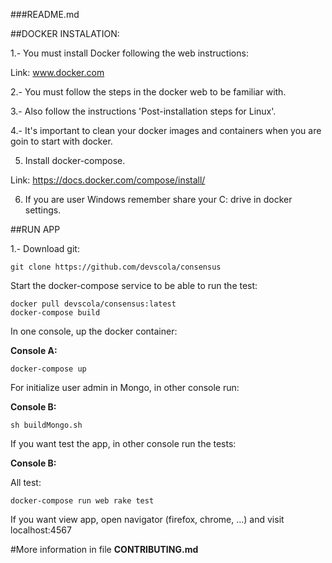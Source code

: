 ###README.md

##DOCKER INSTALATION:

1.- You must install Docker following the web instructions:

Link: www.docker.com

2.- You must follow the steps in the docker web to be familiar with.

3.- Also follow the instructions 'Post-installation steps for Linux'.

4.- It's important to clean your docker images and containers when you are goin to start with docker.

5. Install docker-compose.

Link: https://docs.docker.com/compose/install/

6. If you are user Windows remember share your C: drive in docker settings.


##RUN APP

1.- Download git:

~~~
git clone https://github.com/devscola/consensus
~~~

Start the docker-compose service to be able to run the test:

~~~
docker pull devscola/consensus:latest
docker-compose build
~~~

In one console, up the docker container:

**Console A:**

~~~
docker-compose up
~~~

For initialize user admin in Mongo, in other console run:

**Console B:**

~~~
sh buildMongo.sh
~~~

If you want test the app, in other console run the tests:

**Console B:**

All test:
~~~
docker-compose run web rake test
~~~

If you want view app, open navigator (firefox, chrome, ...) and visit localhost:4567

#More information in file **CONTRIBUTING.md**
